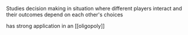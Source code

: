 Studies decision making in situation where different players interact and their outcomes depend on each other's choices

has strong application in an [[oligopoly]]
